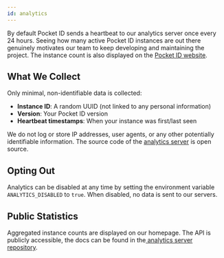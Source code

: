 ```yaml
---
id: analytics
---
```


By default Pocket ID sends a heartbeat to our analytics server once every 24 hours. Seeing how many active Pocket ID instances are out there genuinely motivates our team to keep developing and maintaining the project. The instance count is also displayed on the [Pocket ID website](https://pocket-id.org).

## What We Collect

Only minimal, non-identifiable data is collected:

- **Instance ID**: A random UUID (not linked to any personal information)
- **Version**: Your Pocket ID version
- **Heartbeat timestamps**: When your instance was first/last seen

We do not log or store IP addresses, user agents, or any other potentially identifiable information. The source code of the [analytics server](https://github.com/pocket-id/analytics) is open source.

## Opting Out

Analytics can be disabled at any time by setting the environment variable `ANALYTICS_DISABLED` to `true`. When disabled, no data is sent to our servers.

## Public Statistics

Aggregated instance counts are displayed on our homepage. The API is publicly accessible, the docs can be found in the[ analytics server repository](https://github.com/pocket-id/analytics).
